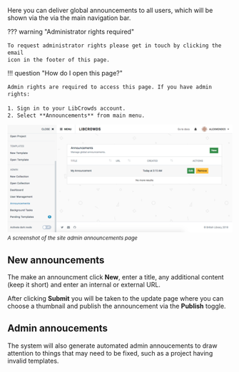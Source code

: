 Here you can deliver global announcements to all users, which will be shown via
the via the main navigation bar.

??? warning "Administrator rights required"

    To request administrator rights please get in touch by clicking the email
    icon in the footer of this page.

!!! question "How do I open this page?"

    Admin rights are required to access this page. If you have admin rights:

    1. Sign in to your LibCrowds account.
    2. Select **Announcements** from main menu.

![A screenshot of the site admin announcements page](/assets/img/site/announcements.png?raw=true)
<br><small>*A screenshot of the site admin announcements page*</small>

## New announcements

The make an announcment click **New**, enter a title, any additional content
(keep it short) and enter an internal or external URL.

After clicking **Submit** you will be taken to the update page where you can
choose a thumbnail and publish the announcement via the **Publish** toggle.

## Admin annoucements

The system will also generate automated admin annoucements to draw attention
to things that may need to be fixed, such as a project having invalid
templates.
